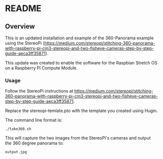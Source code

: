 # README

## Overview
This is an updated installation and example of the 360-Panorama example using the StereoPi (https://medium.com/stereopi/stitching-360-panorama-with-raspberry-pi-cm3-stereopi-and-two-fisheye-cameras-step-by-step-guide-aeca3ff35871).

This update was created to enable the software for the Raspbian Stretch OS on a Raspberry Pi Compute Module.

### Usage
Follow the StereoPi instructions at https://medium.com/stereopi/stitching-360-panorama-with-raspberry-pi-cm3-stereopi-and-two-fisheye-cameras-step-by-step-guide-aeca3ff35871.

Replace the stereopi-temlate.pto with the template you created using Hugin.

The command line format is:

	./take360.sh

This will capture the two images from the StereoPi's cameras and output the 360 degree panorama to:

	output.jpg